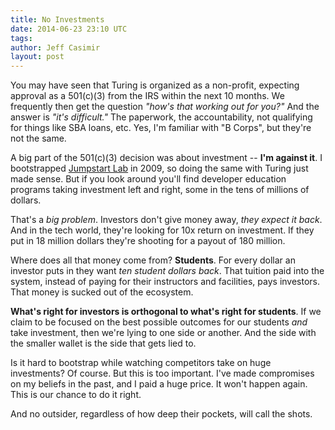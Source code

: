 ```yaml
---
title: No Investments
date: 2014-06-23 23:10 UTC
tags:
author: Jeff Casimir
layout: post
---
```


You may have seen that Turing is organized as a non-profit, expecting approval
as a 501(c)(3) from the IRS within the next 10 months. We frequently then get the
question *"how's that working out for you?"* And the answer is *"it's difficult."*
The paperwork, the accountability, not qualifying for things like SBA loans, etc.
Yes, I'm familiar with "B Corps", but they're not the same.

A big part of the 501(c)(3) decision was about investment -- **I'm against it**. I
bootstrapped [Jumpstart Lab](http://jumpstartlab.com) in 2009, so doing the same
with Turing just made sense. But if you look around you'll find developer education
programs taking investment left and right, some in the tens of millions of dollars.

That's a *big problem*. Investors don't give money away, *they expect it back*.
And in the tech world, they're looking for 10x return on investment. If they put
in 18 million dollars they're shooting for a payout of 180 million.

Where does all that money come from? **Students**. For every dollar an investor puts
in they want *ten student dollars back*. That tuition paid into the system, instead
of paying for their instructors and facilities, pays investors. That money is
sucked out of the ecosystem.

**What's right for investors is orthogonal to what's right for students**. If we claim
to be focused on the best possible outcomes for our students *and* take investment, then 
we're lying to one side or another. And the side with the smaller wallet is the
side that gets lied to.

Is it hard to bootstrap while watching competitors take on huge investments? Of
course. But this is too important. I've made compromises on my beliefs in the past,
and I paid a huge price. It won't happen again. This is our chance to do it right.

And no outsider, regardless of how deep their pockets, will call the shots.
